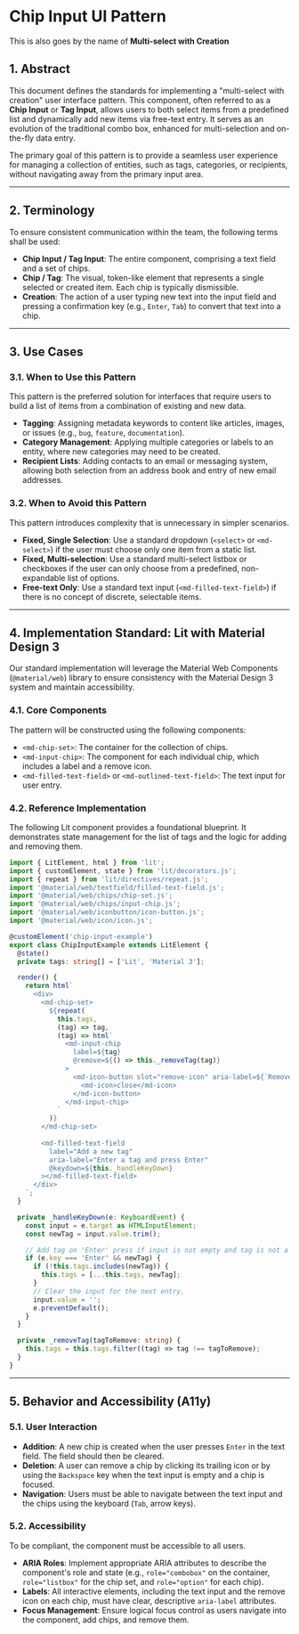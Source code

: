 # Chip Input UI Pattern

This is also goes by the name of **Multi-select with Creation** 

## 1\. Abstract

This document defines the standards for implementing a "multi-select with creation" user interface pattern. This component, often referred to as a **Chip Input** or **Tag Input**, allows users to both select items from a predefined list and dynamically add new items via free-text entry. It serves as an evolution of the traditional combo box, enhanced for multi-selection and on-the-fly data entry.

The primary goal of this pattern is to provide a seamless user experience for managing a collection of entities, such as tags, categories, or recipients, without navigating away from the primary input area.

-----

## 2\. Terminology

To ensure consistent communication within the team, the following terms shall be used:

  * **Chip Input / Tag Input**: The entire component, comprising a text field and a set of chips.
  * **Chip / Tag**: The visual, token-like element that represents a single selected or created item. Each chip is typically dismissible.
  * **Creation**: The action of a user typing new text into the input field and pressing a confirmation key (e.g., `Enter`, `Tab`) to convert that text into a chip.

-----

## 3\. Use Cases

### 3.1. When to Use this Pattern

This pattern is the preferred solution for interfaces that require users to build a list of items from a combination of existing and new data.

  * **Tagging**: Assigning metadata keywords to content like articles, images, or issues (e.g., `bug`, `feature`, `documentation`).
  * **Category Management**: Applying multiple categories or labels to an entity, where new categories may need to be created.
  * **Recipient Lists**: Adding contacts to an email or messaging system, allowing both selection from an address book and entry of new email addresses.

### 3.2. When to Avoid this Pattern

This pattern introduces complexity that is unnecessary in simpler scenarios.

  * **Fixed, Single Selection**: Use a standard dropdown (`<select>` or `<md-select>`) if the user must choose only one item from a static list.
  * **Fixed, Multi-selection**: Use a standard multi-select listbox or checkboxes if the user can only choose from a predefined, non-expandable list of options.
  * **Free-text Only**: Use a standard text input (`<md-filled-text-field>`) if there is no concept of discrete, selectable items.

-----

## 4\. Implementation Standard: Lit with Material Design 3

Our standard implementation will leverage the Material Web Components (`@material/web`) library to ensure consistency with the Material Design 3 system and maintain accessibility.

### 4.1. Core Components

The pattern will be constructed using the following components:

  * `<md-chip-set>`: The container for the collection of chips.
  * `<md-input-chip>`: The component for each individual chip, which includes a label and a remove icon.
  * `<md-filled-text-field>` or `<md-outlined-text-field>`: The text input for user entry.

### 4.2. Reference Implementation

The following Lit component provides a foundational blueprint. It demonstrates state management for the list of tags and the logic for adding and removing them.

```typescript
import { LitElement, html } from 'lit';
import { customElement, state } from 'lit/decorators.js';
import { repeat } from 'lit/directives/repeat.js';
import '@material/web/textfield/filled-text-field.js';
import '@material/web/chips/chip-set.js';
import '@material/web/chips/input-chip.js';
import '@material/web/iconbutton/icon-button.js';
import '@material/web/icon/icon.js';

@customElement('chip-input-example')
export class ChipInputExample extends LitElement {
  @state()
  private tags: string[] = ['Lit', 'Material 3'];

  render() {
    return html`
      <div>
        <md-chip-set>
          ${repeat(
            this.tags,
            (tag) => tag,
            (tag) => html`
              <md-input-chip
                label=${tag}
                @remove=${() => this._removeTag(tag)}
              >
                <md-icon-button slot="remove-icon" aria-label=${`Remove ${tag}`}>
                  <md-icon>close</md-icon>
                </md-icon-button>
              </md-input-chip>
            `
          )}
        </md-chip-set>
        
        <md-filled-text-field
          label="Add a new tag"
          aria-label="Enter a tag and press Enter"
          @keydown=${this._handleKeyDown}
        ></md-filled-text-field>
      </div>
    `;
  }

  private _handleKeyDown(e: KeyboardEvent) {
    const input = e.target as HTMLInputElement;
    const newTag = input.value.trim();

    // Add tag on 'Enter' press if input is not empty and tag is not a duplicate.
    if (e.key === 'Enter' && newTag) {
      if (!this.tags.includes(newTag)) {
        this.tags = [...this.tags, newTag];
      }
      // Clear the input for the next entry.
      input.value = '';
      e.preventDefault();
    }
  }

  private _removeTag(tagToRemove: string) {
    this.tags = this.tags.filter((tag) => tag !== tagToRemove);
  }
}
```

-----

## 5\. Behavior and Accessibility (A11y)

### 5.1. User Interaction

  * **Addition**: A new chip is created when the user presses `Enter` in the text field. The field should then be cleared.
  * **Deletion**: A user can remove a chip by clicking its trailing icon or by using the `Backspace` key when the text input is empty and a chip is focused.
  * **Navigation**: Users must be able to navigate between the text input and the chips using the keyboard (`Tab`, arrow keys).

### 5.2. Accessibility

To be compliant, the component must be accessible to all users.

  * **ARIA Roles**: Implement appropriate ARIA attributes to describe the component's role and state (e.g., `role="combobox"` on the container, `role="listbox"` for the chip set, and `role="option"` for each chip).
  * **Labels**: All interactive elements, including the text input and the remove icon on each chip, must have clear, descriptive `aria-label` attributes.
  * **Focus Management**: Ensure logical focus control as users navigate into the component, add chips, and remove them.